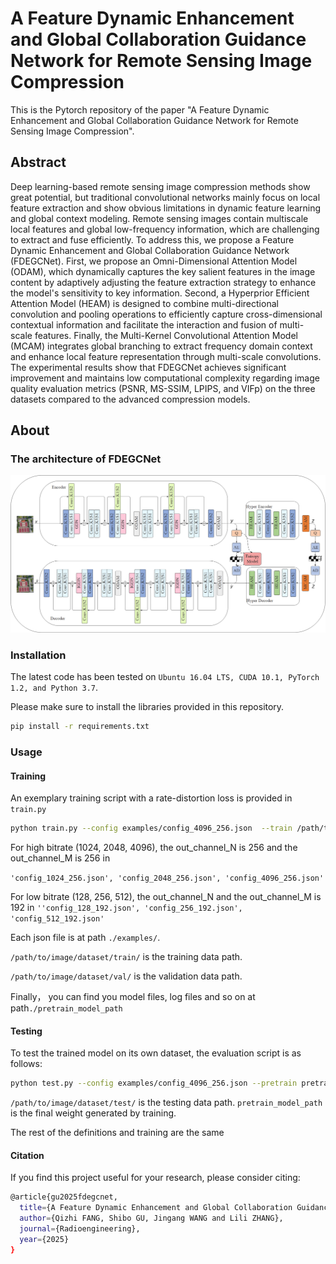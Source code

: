 # A Feature Dynamic Enhancement and Global Collaboration Guidance Network for Remote Sensing Image Compression

This is the Pytorch repository of the paper "A Feature Dynamic Enhancement and Global Collaboration Guidance Network for Remote Sensing Image Compression".

## Abstract

Deep learning-based remote sensing image compression methods show great potential, but traditional convolutional networks mainly focus on local feature extraction and show obvious limitations in dynamic feature learning and global context modeling. Remote sensing images contain multiscale local features and global low-frequency information, which are challenging to extract and fuse efficiently. To address this, we propose a Feature Dynamic Enhancement and Global Collaboration Guidance Network (FDEGCNet). First, we propose an Omni-Dimensional Attention Model (ODAM), which dynamically captures the key salient features in the image content by adaptively adjusting the feature extraction strategy to enhance the model's sensitivity to key information. Second, a Hyperprior Efficient Attention Model (HEAM) is designed to combine multi-directional convolution and pooling operations to efficiently capture cross-dimensional contextual information and facilitate the interaction and fusion of multi-scale features. Finally, the Multi-Kernel Convolutional Attention Model (MCAM) integrates global branching to extract frequency domain context and enhance local feature representation through multi-scale convolutions. The experimental results show that FDEGCNet achieves significant improvement and maintains low computational complexity regarding image quality evaluation metrics (PSNR, MS-SSIM, LPIPS, and VIFp) on the three datasets compared to the advanced compression models.

## About

### The architecture of FDEGCNet

![Architecture](FDEGCNet.png)

### Installation

The latest code has been tested on `Ubuntu 16.04 LTS, CUDA 10.1, PyTorch 1.2, and Python 3.7`. 

Please make sure to install the libraries provided in this repository.

```bash
pip install -r requirements.txt
```

### Usage

#### Training

An exemplary training script with a rate-distortion loss is provided in  `train.py`

```bash
python train.py --config examples/config_4096_256.json  --train /path/to/image/dataset/train/ --val /path/to/image/dataset/val/ --pretrain pretrain_model_path 
```

For high bitrate (1024, 2048, 4096), the out_channel_N is 256 and the out_channel_M is 256 in

`'config_1024_256.json', 'config_2048_256.json', 'config_4096_256.json'`

For low bitrate (128, 256, 512), the out_channel_N and the out_channel_M is 192 in
`''config_128_192.json', 'config_256_192.json', 'config_512_192.json'`

Each json file is at path `./examples/`.

`/path/to/image/dataset/train/` is the training data path.

`/path/to/image/dataset/val/` is the validation data path.

Finally， you can find you model files, log files and so on at path`./pretrain_model_path`

#### Testing

To test the trained model on its own dataset, the evaluation script is as follows:

```bash
python test.py --config examples/config_4096_256.json --pretrain pretrain_model_path  --val /path/to/image/dataset/test/
```

`/path/to/image/dataset/test/` is the testing data path.
`pretrain_model_path` is the final weight generated by training.

The rest of the definitions and training are the same

#### Citation

If you find this project useful for your research, please consider citing:

```bash
@article{gu2025fdegcnet,
  title={A Feature Dynamic Enhancement and Global Collaboration Guidance Network for Remote Sensing Image Compression},
  author={Qizhi FANG, Shibo GU, Jingang WANG and Lili ZHANG},
  journal={Radioengineering},
  year={2025}
}
```
